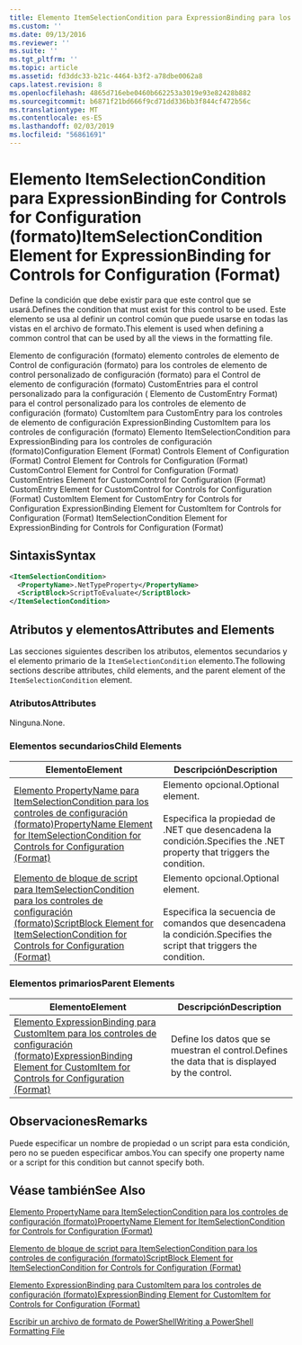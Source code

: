 ```yaml
---
title: Elemento ItemSelectionCondition para ExpressionBinding para los controles de configuración (formato) | Microsoft Docs
ms.custom: ''
ms.date: 09/13/2016
ms.reviewer: ''
ms.suite: ''
ms.tgt_pltfrm: ''
ms.topic: article
ms.assetid: fd3ddc33-b21c-4464-b3f2-a78dbe0062a8
caps.latest.revision: 8
ms.openlocfilehash: 4865d716ebe0460b662253a3019e93e82428b882
ms.sourcegitcommit: b6871f21bd666f9cd71dd336bb3f844cf472b56c
ms.translationtype: MT
ms.contentlocale: es-ES
ms.lasthandoff: 02/03/2019
ms.locfileid: "56861691"
---
```

# <a name="itemselectioncondition-element-for-expressionbinding-for-controls-for-configuration-format"></a><span data-ttu-id="95a7f-102">Elemento ItemSelectionCondition para ExpressionBinding for Controls for Configuration (formato)</span><span class="sxs-lookup"><span data-stu-id="95a7f-102">ItemSelectionCondition Element for ExpressionBinding for Controls for Configuration (Format)</span></span>

<span data-ttu-id="95a7f-103">Define la condición que debe existir para que este control que se usará.</span><span class="sxs-lookup"><span data-stu-id="95a7f-103">Defines the condition that must exist for this control to be used.</span></span> <span data-ttu-id="95a7f-104">Este elemento se usa al definir un control común que puede usarse en todas las vistas en el archivo de formato.</span><span class="sxs-lookup"><span data-stu-id="95a7f-104">This element is used when defining a common control that can be used by all the views in the formatting file.</span></span>

<span data-ttu-id="95a7f-105">Elemento de configuración (formato) elemento controles de elemento de Control de configuración (formato) para los controles de elemento de control personalizado de configuración (formato) para el Control de elemento de configuración (formato) CustomEntries para el control personalizado para la configuración ( Elemento de CustomEntry Format) para el control personalizado para los controles de elemento de configuración (formato) CustomItem para CustomEntry para los controles de elemento de configuración ExpressionBinding CustomItem para los controles de configuración (formato) Elemento ItemSelectionCondition para ExpressionBinding para los controles de configuración (formato)</span><span class="sxs-lookup"><span data-stu-id="95a7f-105">Configuration Element (Format) Controls Element of Configuration (Format) Control Element for Controls for Configuration (Format) CustomControl Element for Control for Configuration (Format) CustomEntries Element for CustomControl for Configuration (Format) CustomEntry Element for CustomControl for Controls for Configuration (Format) CustomItem Element for CustomEntry for Controls for Configuration ExpressionBinding Element for CustomItem for Controls for Configuration (Format) ItemSelectionCondition Element for ExpressionBinding for Controls for Configuration (Format)</span></span>

## <a name="syntax"></a><span data-ttu-id="95a7f-106">Sintaxis</span><span class="sxs-lookup"><span data-stu-id="95a7f-106">Syntax</span></span>

```xml
<ItemSelectionCondition>
  <PropertyName>.NetTypeProperty</PropertyName>
  <ScriptBlock>ScriptToEvaluate</ScriptBlock>
</ItemSelectionCondition>
```

## <a name="attributes-and-elements"></a><span data-ttu-id="95a7f-107">Atributos y elementos</span><span class="sxs-lookup"><span data-stu-id="95a7f-107">Attributes and Elements</span></span>

<span data-ttu-id="95a7f-108">Las secciones siguientes describen los atributos, elementos secundarios y el elemento primario de la `ItemSelectionCondition` elemento.</span><span class="sxs-lookup"><span data-stu-id="95a7f-108">The following sections describe attributes, child elements, and the parent element of the `ItemSelectionCondition` element.</span></span>

### <a name="attributes"></a><span data-ttu-id="95a7f-109">Atributos</span><span class="sxs-lookup"><span data-stu-id="95a7f-109">Attributes</span></span>

<span data-ttu-id="95a7f-110">Ninguna.</span><span class="sxs-lookup"><span data-stu-id="95a7f-110">None.</span></span>

### <a name="child-elements"></a><span data-ttu-id="95a7f-111">Elementos secundarios</span><span class="sxs-lookup"><span data-stu-id="95a7f-111">Child Elements</span></span>

|<span data-ttu-id="95a7f-112">Elemento</span><span class="sxs-lookup"><span data-stu-id="95a7f-112">Element</span></span>|<span data-ttu-id="95a7f-113">Descripción</span><span class="sxs-lookup"><span data-stu-id="95a7f-113">Description</span></span>|
|-------------|-----------------|
|[<span data-ttu-id="95a7f-114">Elemento PropertyName para ItemSelectionCondition para los controles de configuración (formato)</span><span class="sxs-lookup"><span data-stu-id="95a7f-114">PropertyName Element for ItemSelectionCondition for Controls for Configuration (Format)</span></span>](./propertyname-element-for-itemseclectioncondition-for-controls-for-configuration-format.md)|<span data-ttu-id="95a7f-115">Elemento opcional.</span><span class="sxs-lookup"><span data-stu-id="95a7f-115">Optional element.</span></span><br /><br /> <span data-ttu-id="95a7f-116">Especifica la propiedad de .NET que desencadena la condición.</span><span class="sxs-lookup"><span data-stu-id="95a7f-116">Specifies the .NET property that triggers the condition.</span></span>|
|[<span data-ttu-id="95a7f-117">Elemento de bloque de script para ItemSelectionCondition para los controles de configuración (formato)</span><span class="sxs-lookup"><span data-stu-id="95a7f-117">ScriptBlock Element for ItemSelectionCondition for Controls for Configuration (Format)</span></span>](./scriptblock-element-for-itemseclectioncondition-for-controls-for-configuration-format.md)|<span data-ttu-id="95a7f-118">Elemento opcional.</span><span class="sxs-lookup"><span data-stu-id="95a7f-118">Optional element.</span></span><br /><br /> <span data-ttu-id="95a7f-119">Especifica la secuencia de comandos que desencadena la condición.</span><span class="sxs-lookup"><span data-stu-id="95a7f-119">Specifies the script that triggers the condition.</span></span>|

### <a name="parent-elements"></a><span data-ttu-id="95a7f-120">Elementos primarios</span><span class="sxs-lookup"><span data-stu-id="95a7f-120">Parent Elements</span></span>

|<span data-ttu-id="95a7f-121">Elemento</span><span class="sxs-lookup"><span data-stu-id="95a7f-121">Element</span></span>|<span data-ttu-id="95a7f-122">Descripción</span><span class="sxs-lookup"><span data-stu-id="95a7f-122">Description</span></span>|
|-------------|-----------------|
|[<span data-ttu-id="95a7f-123">Elemento ExpressionBinding para CustomItem para los controles de configuración (formato)</span><span class="sxs-lookup"><span data-stu-id="95a7f-123">ExpressionBinding Element for CustomItem for Controls for Configuration (Format)</span></span>](./expressionbinding-element-for-customitem-for-controls-for-configuration-format.md)|<span data-ttu-id="95a7f-124">Define los datos que se muestran el control.</span><span class="sxs-lookup"><span data-stu-id="95a7f-124">Defines the data that is displayed by the control.</span></span>|

## <a name="remarks"></a><span data-ttu-id="95a7f-125">Observaciones</span><span class="sxs-lookup"><span data-stu-id="95a7f-125">Remarks</span></span>

<span data-ttu-id="95a7f-126">Puede especificar un nombre de propiedad o un script para esta condición, pero no se pueden especificar ambos.</span><span class="sxs-lookup"><span data-stu-id="95a7f-126">You can specify one property name or a script for this condition but cannot specify both.</span></span>

## <a name="see-also"></a><span data-ttu-id="95a7f-127">Véase también</span><span class="sxs-lookup"><span data-stu-id="95a7f-127">See Also</span></span>

[<span data-ttu-id="95a7f-128">Elemento PropertyName para ItemSelectionCondition para los controles de configuración (formato)</span><span class="sxs-lookup"><span data-stu-id="95a7f-128">PropertyName Element for ItemSelectionCondition for Controls for Configuration (Format)</span></span>](./propertyname-element-for-itemseclectioncondition-for-controls-for-configuration-format.md)

[<span data-ttu-id="95a7f-129">Elemento de bloque de script para ItemSelectionCondition para los controles de configuración (formato)</span><span class="sxs-lookup"><span data-stu-id="95a7f-129">ScriptBlock Element for ItemSelectionCondition for Controls for Configuration (Format)</span></span>](./scriptblock-element-for-itemseclectioncondition-for-controls-for-configuration-format.md)

[<span data-ttu-id="95a7f-130">Elemento ExpressionBinding para CustomItem para los controles de configuración (formato)</span><span class="sxs-lookup"><span data-stu-id="95a7f-130">ExpressionBinding Element for CustomItem for Controls for Configuration (Format)</span></span>](./expressionbinding-element-for-customitem-for-controls-for-configuration-format.md)

[<span data-ttu-id="95a7f-131">Escribir un archivo de formato de PowerShell</span><span class="sxs-lookup"><span data-stu-id="95a7f-131">Writing a PowerShell Formatting File</span></span>](./writing-a-powershell-formatting-file.md)
